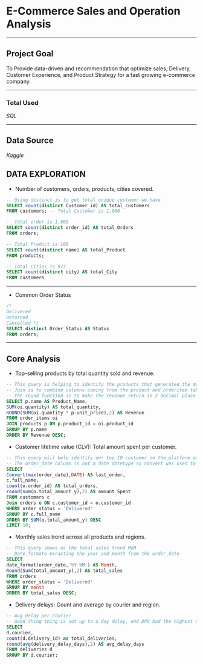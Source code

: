 # **E-Commerce Sales and Operation Analysis**

***
## **Project Goal**
To Provide data-driven and recommendation that optimize sales, Delivery, Customer Experience, and Product Strategy for a fast growing e-commerce company.

***
### Total Used
_SQL_
***
## Data Source
_Kaggle_

## **DATA EXPLORATION**
- Number of customers, orders, products, cities covered.
``` sql
-- Using distinct is to get total unique customer we have
SELECT count(distinct Customer_id) AS total_customers
FROM customers; -- Total Customer is 1,000

-- Total order is 1,000
SELECT count(distinct order_id) AS total_Orders
FROM orders;

-- Total Product is 100
SELECT count(distinct name) AS total_Product
FROM products;

-- Total Cities is 977
SELECT count(distinct city) AS total_City
FROM customers
```
***
- Common Order Status
``` sql
/*
Delivered
Returned
Cancelled */ 
SELECT distinct Order_Status AS Status
FROM orders;
```
***
## Core Analysis

- Top-selling products by total quantity sold and revenue.
``` sql
-- This query is helping to identify the products that generated the most revenue and sales volume
-- Join is to combine columns coming from the product and orderitem tables
-- the round function is to make the revenue return in 2 decimal place
SELECT p.name AS Product_Name,
SUM(oi.quantity) AS total_quantity,
ROUND(SUM(oi.quantity * p.unit_price),2) AS Revenue
FROM order_items oi
JOIN products p ON p.product_id = oi.product_id
GROUP BY p.name 
ORDER BY Revenue DESC;
```

- Customer lifetime value (CLV): Total amount spent per customer.
``` sql
-- This query will help identify our top 10 customer on the platform and the last time the used our services
-- The order_date column is not a date datetype so convert was used to convert it to date
SELECT
Convert(max(order_date),DATE) AS last_order,
c.full_name,
count(o.order_id) AS total_orders,
round(sum(o.total_amount_y),2) AS amount_Spent
FROM customers c
Join orders o ON c.customer_id = o.customer_id
WHERE order_status = 'Delivered'
GROUP BY c.full_name 
ORDER BY SUM(o.total_amount_y) DESC
LIMIT 10;
```

- Monthly sales trend across all products and regions.
``` sql
-- This query shows us the total sales trend MoM
-- Date_formate exracting the year and month from the order_date
SELECT 
date_format(order_date,'%Y %M') AS Month,
Round(Sum(total_amount_y),2) AS total_sales
FROM orders
WHERE order_status = 'Delivered'
GROUP BY month
ORDER BY total_sales DESC;
```
- Delivery delays: Count and average by courier and region.
```sql
-- Avg Delay per Courier
-- Good thing thing is not up to a day delay, and DPD had the highest delay
SELECT 
d.courier,
count(d.delivery_id) as total_deliveries,
round(avg(delivery_delay_days),2) AS avg_delay_days
FROM deliveries d
GROUP BY d.courier;
```
